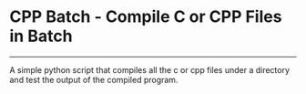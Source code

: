 # CPP Batch - Compile C or CPP Files in Batch
------------
A simple python script that compiles all the c or cpp files under a directory and test the output of the compiled program.
